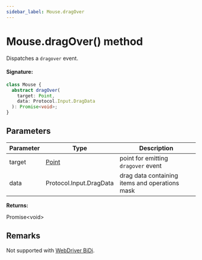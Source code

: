 ```yaml
---
sidebar_label: Mouse.dragOver
---
```


# Mouse.dragOver() method

Dispatches a `dragover` event.

#### Signature:

```typescript
class Mouse {
  abstract dragOver(
    target: Point,
    data: Protocol.Input.DragData
  ): Promise<void>;
}
```

## Parameters

| Parameter | Type                          | Description                                    |
| --------- | ----------------------------- | ---------------------------------------------- |
| target    | [Point](./puppeteer.point.md) | point for emitting <code>dragover</code> event |
| data      | Protocol.Input.DragData       | drag data containing items and operations mask |

**Returns:**

Promise&lt;void&gt;

## Remarks

Not supported with [WebDriver BiDi](https://pptr.dev/faq#q-what-is-the-status-of-cross-browser-support).
